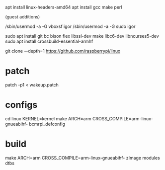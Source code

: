 apt install linux-headers-amd64
apt install gcc make perl

(guest additions)

/sbin/usermod -a -G vboxsf igor
/sbin/usermod -a -G sudo igor

sudo apt install git bc bison flex libssl-dev make libc6-dev libncurses5-dev
sudo apt install crossbuild-essential-armhf

git clone --depth=1 https://github.com/raspberrypi/linux

# patch
patch -p1 < wakeup.patch

# configs
cd linux
KERNEL=kernel
make ARCH=arm CROSS_COMPILE=arm-linux-gnueabihf- bcmrpi_defconfig

# build
make ARCH=arm CROSS_COMPILE=arm-linux-gnueabihf- zImage modules dtbs
